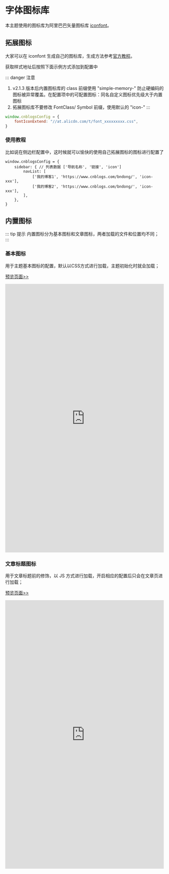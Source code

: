 # 字体图标库

本主题使用的图标库为阿里巴巴矢量图标库 [iconfont](https://www.iconfont.cn/)。

## 拓展图标

大家可以在 iconfont 生成自己的图标库，生成方法参考[官方教程](https://www.iconfont.cn/help/detail?spm=a313x.7781069.1998910419.13&helptype=about)。

获取样式地址后按照下面示例方式添加到配置中

::: danger 注意
1. v2.1.3 版本后内置图标库的 class 前缀使用 "simple-memory-" 防止硬编码的图标被异常覆盖。在配置项中的可配置图标：同名自定义图标优先级大于内置图标
2. 拓展图标库不要修改 FontClass/ Symbol 前缀，使用默认的 "icon-"
:::

```javascript
window.cnblogsConfig = {
    fontIconExtend: "//at.alicdn.com/t/font_xxxxxxxxx.css",
}
```

### 使用教程

比如说在侧边栏配置中，这时候就可以愉快的使用自己拓展图标的图标进行配置了

```
window.cnblogsConfig = {
    sidebar: { // 列表数据 ['导航名称', '链接', 'icon']
        navList: [
            ['我的博客1', 'https://www.cnblogs.com/bndong/', 'icon-xxx'],
            ['我的博客2', 'https://www.cnblogs.com/bndong/', 'icon-xxx'],
        ],
    },
}
```

## 内置图标

::: tip 提示
内置图标分为基本图标和文章图标，两者加载的文件和位置均不同；
:::

### 基本图标

用于主题基本图标的配置，默认以CSS方式进行加载，主题初始化时就会加载；

[预览页面>>](https://bndong.github.io/Cnblogs-Theme-SimpleMemory/v2/iconfontDemo/demo_index.html)

<iframe
height=850
width=100%
src="https://bndong.github.io/Cnblogs-Theme-SimpleMemory/v2/iconfontDemo/demo_index.html"
frameborder=0
allowfullscreen>
</iframe>

### 文章标题图标

用于文章标题前的修饰，以 JS 方式进行加载，开启相应的配置后只会在文章页进行加载；

[预览页面>>](https://bndong.github.io/Cnblogs-Theme-SimpleMemory/v2/iconfontDemo/posts_index.html)

<iframe
height=850
width=100%
src="https://bndong.github.io/Cnblogs-Theme-SimpleMemory/v2/iconfontDemo/posts_index.html"
frameborder=0
allowfullscreen>
</iframe>